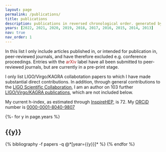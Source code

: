 ```yaml
---
layout: page
permalink: /publications/
title: publications
description: publications in reversed chronological order. generated by jekyll-scholar.
years: [2022, 2021, 2020, 2019, 2018, 2017, 2016, 2015, 2014, 2013]
nav: true
nav_order: 1
---
```

<!-- _pages/publications.md -->
<div class="publications">

In this list I only include articles published in, or intended for publication in, peer-reviewed journals, and have therefore excluded e.g. conference proceedings.
Entries with the <font color=#b31a1b>arXiv</font> label have all been submitted to peer-reviewed journals, but are currently in a pre-print stage.

I only list LIGO/Virgo/KAGRA collabotation papers to which I have made substantial direct contributions.
In addition, through general contributions to the [LIGO Scientific Collaboration](https://www.ligo.org/index.php), I am an author on 103 further [LIGO/Virgo/KAGRA publications](https://pnp.ligo.org/ppcomm/Papers.html), which are not included below.

My current h-index, as estimated through [InspireHEP](https://inspirehep.net/authors/1277727), is 72.
My [ORCiD](https://orcid.org/) number is [0000-0001-8040-9807](https://orcid.org/0000-0001-8040-9807)

{%- for y in page.years %}
  <h2 class="year">{{y}}</h2>
  {% bibliography -f papers -q @*[year={{y}}]* %}
{% endfor %}

</div>
